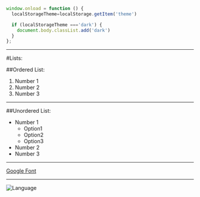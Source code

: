 ``` JavaScript
window.onload = function () {
  localStorageTheme=localStorage.getItem('theme')

  if (localStorageTheme ==='dark') {
    document.body.classList.add('dark')
  }
};
```
---
#Lists:

##Ordered List:
1. Number 1
2. Number 2
3. Number 3

---

##Unordered List:
- Number 1
    - Option1
    - Option2
    - Option3
- Number 2
- Number 3

---

[Google Font](https://fonts.googleapis.com/css2?family=Material+Symbols+Outlined:opsz,wght,FILL,GRAD@24,400,0,0)


---
![Language](https://www.timeshighereducation.com/student/sites/default/files/styles/default/public/languages-signpost.jpg?itok=krMV75kb)

